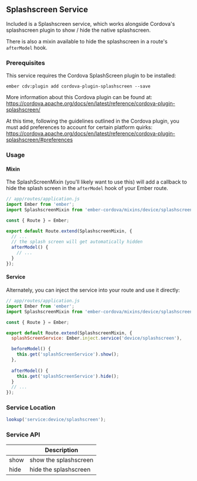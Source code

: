 ## Splashscreen Service

Included is a Splashscreen service, which works alongside Cordova's splashscreen
plugin to show / hide the native splashscreen.

There is also a mixin available to hide the splashscreen in a route's
`afterModel` hook.

### Prerequisites

This service requires the Cordova SplashScreen plugin to be installed:

`ember cdv:plugin add cordova-plugin-splashscreen --save`

More information about this Cordova plugin can be found at: https://cordova.apache.org/docs/en/latest/reference/cordova-plugin-splashscreen/

At this time, following the guidelines outlined in the Cordova plugin, you must add preferences to account for certain platform quirks:
https://cordova.apache.org/docs/en/latest/reference/cordova-plugin-splashscreen/#preferences

### Usage

#### Mixin
The SplashScreenMixin (you'll likely want to use this) will add a callback to hide the splash screen in the `afterModel` hook of your Ember route.

```js
// app/routes/application.js
import Ember from 'ember';
import SplashscreenMixin from 'ember-cordova/mixins/device/splashscreen';

const { Route } = Ember;

export default Route.extend(SplashscreenMixin, {
  // ...
  // the splash screen will get automatically hidden
  afterModel() {
    // ...
  }
});
```

#### Service
Alternately, you can inject the service into your route and use it directly:

```js
// app/routes/application.js
import Ember from 'ember';
import SplashscreenMixin from 'ember-cordova/mixins/device/splashscreen';

const { Route } = Ember;

export default Route.extend(SplashscreenMixin, {
  splashScreenService: Ember.inject.service('device/splashscreen'),

  beforeModel() {
    this.get('splashScreenService').show();
  },
  
  afterModel() {
    this.get('splashScreenService').hide();
  }
  // ...
});
```

### Service Location

```js
lookup('service:device/splashscreen');
```

### Service API

|   | Description |
|---|-------------|
|show | show the splashscreen|
|hide | hide the splashscreen|
